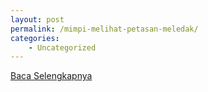 ```yaml
---
layout: post
permalink: /mimpi-melihat-petasan-meledak/
categories:
    - Uncategorized
---
```


[Baca Selengkapnya](/01)